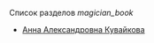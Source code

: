 Список разделов *magician_book*

* [Анна Александровна Кувайкова](/books/magician_book/Анна%20Александровна%20Кувайкова)